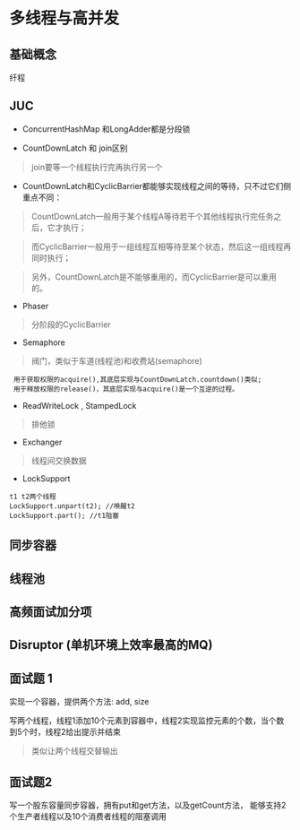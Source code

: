 # 多线程与高并发


## 基础概念

纤程

## JUC

* ConcurrentHashMap 和LongAdder都是分段锁

* CountDownLatch 和 join区别

>join要等一个线程执行完再执行另一个

* CountDownLatch和CyclicBarrier都能够实现线程之间的等待，只不过它们侧重点不同：

> CountDownLatch一般用于某个线程A等待若干个其他线程执行完任务之后，它才执行；

> 而CyclicBarrier一般用于一组线程互相等待至某个状态，然后这一组线程再同时执行；

> 另外，CountDownLatch是不能够重用的，而CyclicBarrier是可以重用的。

* Phaser

> 分阶段的CyclicBarrier

* Semaphore

> 阀门，类似于车道(线程池)和收费站(semaphore)

```$xslt
 用于获取权限的acquire(),其底层实现与CountDownLatch.countdown()类似;
 用于释放权限的release()，其底层实现与acquire()是一个互逆的过程。
```


* ReadWriteLock , StampedLock

> 排他锁

* Exchanger

> 线程间交换数据

* LockSupport

```$xslt
t1 t2两个线程
LockSupport.unpart(t2); //唤醒t2
LockSupport.part(); //t1阻塞

```


## 同步容器

## 线程池

## 高频面试加分项

## Disruptor (单机环境上效率最高的MQ)


## 面试题 1

实现一个容器，提供两个方法: add, size

写两个线程，线程1添加10个元素到容器中，线程2实现监控元素的个数，当个数到5个时，线程2给出提示并结束

> 类似让两个线程交替输出

## 面试题2

写一个股东容量同步容器，拥有put和get方法，以及getCount方法，
能够支持2个生产者线程以及10个消费者线程的阻塞调用




